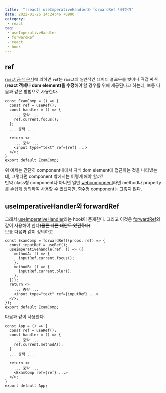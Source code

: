 ```yaml
---
title:  "[react] useImperativeHandler와 forwardRef 사용하기"
date: 2022-01-26 14:24:46 +0900
category:
 - react
tag: 
 - useImperativeHandler
 - forwardRef
 - react
 - hook
---
```

## ref
[react 공식 문서](https://ko.reactjs.org/docs/refs-and-the-dom.html)에 의하면 **ref**는 react의 일반적인 데이터 플로우를 벗어나 **직접 자식(react 객체나 dom element)을 수정**해야 할 경우를 위해 제공된다고 하는데, 보통 다음과 같은 방법으로 사용한다.
```
const ExamComp = () => {
  const ref = useRef();
  const handler = () => {
    ... 중략 ...
    ref.current.focus();
  };
  ... 중략 ...

  return <>
    ... 중략 ...
    <input type="text" ref={ref} ...>
  </>;
}
export default ExamComp;
```
위 예제는 간단히 component내에서 자식 dom element에 접근하는 것을 나타냈는데, 그렇다면 component 밖에서는 어떻게 해야 할까?<br>
만약 class형 component나 아니면 일반 [webcomponent](https://developer.mozilla.org/ko/docs/Web/Web_Components)라면 method나 property를 손쉽게 정의하여 사용할 수 있겠지만, 함수형 component는 그렇지 않다.

## useImperativeHandler와 forwardRef
그래서 [useImperativeHandler](https://ko.reactjs.org/docs/hooks-reference.html#useimperativehandle)라는 hook이 존재한다. 그리고 이것은 [forwardRef](https://ko.reactjs.org/docs/react-api.html#reactforwardref)와 같이 사용해야 한다~~(물론 다른 대안도 있긴하다)~~.
<br>
보통 다음과 같이 정의하고
```
const ExamComp = forwardRef((props, ref) => {
  const inputRef = useRef();
  useimperativehandle(ref, () => ({
    methodA: () => {
      inputRef.current.focus();
    },
    methodB: () => {
      inputRef.current.blur();
    },
  }));
  return <>
    ... 중략 ...
    <input type="text" ref={inputRef} ...>
  </>;
});
export default ExamComp;
```
다음과 같이 사용한다.
```
const App = () => {
  const ref = useRef();
  const handler = () => {
    ... 중략 ...
    ref.current.methodA();
  }
  ... 중략 ...

  return <>
    ... 중략 ...
    <ExamComp ref={ref} ...>
  </>;
}
export default App;
```
